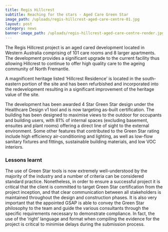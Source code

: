 ```yaml
---
title: Regis Hillcrest
subtitle: Reaching for the stars - Aged Care Green Star
image_path: /uploads/regis-hillcrest-aged-care-centre-01.jpg
layout: post
category: news
banner-image_path: /uploads/regis-hillcrest-aged-care-centre-render.jpg
---
```



The Regis Hillcrest project is an aged cared development located in Western Australia comprising of 101 care rooms and 8 larger apartments. The development provides a significant upgrade to the current facility thus allowing Hillcrest to continue to offer high quality care to the ageing community of North Fremantle.

A magnificent heritage listed ‘Hillcrest Residence’ is located in the south-eastern portion of the site and has been refurbished and incorporated into the redevelopment resulting in a significant improvement of the heritage value of the site.

The development has been awarded 4 Star Green Star design under the Healthcare Design v1 tool and is now targeting as-built certification. The building has been designed to maximise views to the outdoor for occupants and building users, with 81% of internal spaces (excluding basement, ensuites and plant rooms) offering a direct line of sight to the external environment. Some other features that contributed to the Green Star rating include high efficiency air-conditioning and lighting, as well as low-flow sanitary fixtures and fittings, sustainable building materials, and low VOC interiors.

### Lessons learnt

The use of Green Star tools is now extremely well-understood by the majority of the industry and a number of criteria can be considered standard practice. Nonetheless, in order to ensure a successful project it is critical that the client is committed to target Green Star certification from the project inception, and that clear communication between all stakeholders is maintained throughout the design and construction phases. It is also very important that the appointed GSAP is able to convey the Green Star philosophy to the team and guide the various consultants through the specific requirements necessary to demonstrate compliance. In fact, the use of the ‘right’ language and format when compiling the evidence for the project is critical to minimise delays during the submission process.